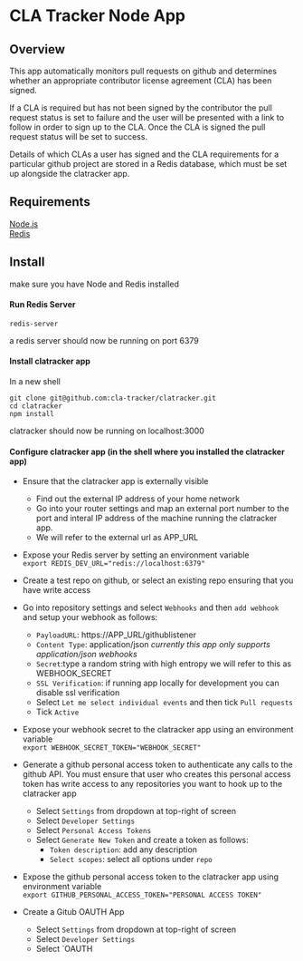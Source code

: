 # CLA Tracker Node App

## Overview
This app automatically monitors pull requests on github and determines whether an appropriate contributor license agreement (CLA) has been signed. 

If a CLA is required but has not been signed by the contributor the pull request status is set to failure and the user will be presented with a link to follow in order to sign up to the CLA. Once the CLA is signed the pull request status will be set to success. 

Details of which CLAs a user has signed and the CLA requirements for a particular github project are stored in a Redis database, which must be set up alongside the clatracker app.

## Requirements
[Node.js](https://nodejs.org/en/)\
[Redis](https://redis.io/download)

## Install
make sure you have Node and Redis installed

#### Run Redis Server
```
redis-server
```
a redis server should now be running on port 6379

#### Install clatracker app
In a new shell
```
git clone git@github.com:cla-tracker/clatracker.git
cd clatracker
npm install
```
clatracker should now be running on localhost:3000


#### Configure clatracker app (in the shell where you installed the clatracker app)
- Ensure that the clatracker app is externally visible
  - Find out the external IP address of your home network 
  - Go into your router settings and map an external port number to the port and interal IP address of the machine running the
  clatracker app.
  - We will refer to the external url as APP_URL

- Expose your Redis server by setting an environment variable\
```export REDIS_DEV_URL="redis://localhost:6379"```
- Create a test repo on github, or select an existing repo ensuring that you have write access
- Go into repository settings and select `Webhooks` and then `add webhook` and setup your webhook as follows:
  - `PayloadURL`: https://APP_URL/githublistener
  - `Content Type`: application/json *currently this app only supports application/json webhooks*
  - `Secret`:type a random string with high entropy we will refer to this as WEBHOOK_SECRET
  - `SSL Verification`: if running app locally for development you can disable ssl verification
  - Select `Let me select individual events` and then tick `Pull requests`
  - Tick `Active`
 - Expose your webhook secret to the clatracker app using an environment variable\
 ```export WEBHOOK_SECRET_TOKEN="WEBHOOK_SECRET"```
- Generate a github personal access token to authenticate any calls to the github API. You must ensure that user who creates this personal access token has write access to any repositories you want to hook up to the clatracker app
  - Select `Settings` from dropdown at top-right of screen
  - Select `Developer Settings`
  - Select `Personal Access Tokens`
  - Select `Generate New Token` and create a token as follows:
    - `Token description`: add any description
    - `Select scopes`: select all options under `repo`
- Expose the github personal access token to the clatracker app using environment variable\
```export GITHUB_PERSONAL_ACCESS_TOKEN="PERSONAL ACCESS TOKEN"```
- Create a Gitub OAUTH App
  - Select `Settings` from dropdown at top-right of screen
  - Select `Developer Settings`
  - Select `OAUTH 
 













